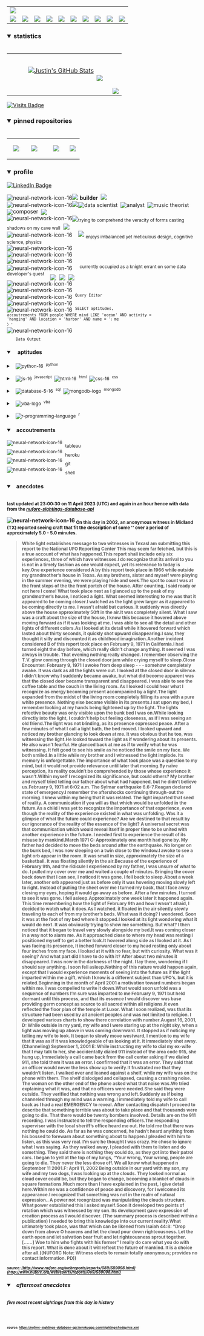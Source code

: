 <!-- ### banner -->

<table align="center" border="0" cellspacing="0" cellpadding="0">
  <tr>
    <td colspan="10">
      <a href="https://wallpaperaccess.com/black-digital"> 
        <img src="./images/quantized_relief_adjusted_with_sfmono.png" href="https://wallpaperaccess.com/black-digital"/>
      <a>
    </td>
  </tr>
  <tr>
    <td align="center">
      <a href="https://www.python.org/">
        <img src="./images/languages_icons/python-16.png"/>
        </a>
    </td>
    <td align="center">
      <a href="https://developer.mozilla.org/en-US/docs/Web/JavaScript">
        <img src="./images/languages_icons/js-16.png"/>
      </a>
    </td>
    <td align="center">
      <a href="https://developer.mozilla.org/en-US/docs/Web/CSS">
        <img src="./images/languages_icons/css-16.png"/>
      </a>
    </td>
    <td align="center">
      <a href="https://developer.mozilla.org/en-US/docs/Web/HTML">
        <img src="./images/languages_icons/html-16.png"/>
      </a>
    </td>
    <td align="center">
      <a href="https://www.tableau.com/">
        <img src="./images/languages_icons/tableau-logo.png"/>
      </a>
    </td>
    <td align="center">
      <a href="https://www.zsh.org/">
        <img src="./images/languages_icons/terminal-icon-16.png"/>
      </a>
    </td>
    <td align="center">
      <a href="https://docs.microsoft.com/en-us/office/vba">
        <img src="./images/languages_icons/vba-logo.png"/>
      </a>
    </td>
    <td align="center">
      <a href="https://www.postgresql.org/">
        <img src="./images/languages_icons/database-5-16.png"/>
      </a>
    </td>
    <td align="center">
      <a href="https://www.mongodb.com/">
        <img src="./images/languages_icons/mongodb-logo.png"/>
      </a>
    </td>
    <td align="center">
      <a href="https://www.r-project.org/">
        <img src="./images/languages_icons/r-programming-language.png"/>
      </a>
    </td>
  </tr>
</table>
  
<!-- ### statistics -->

<h3><details open>
  <summary>statistics</summary><br>

<table border="0" cellspacing="0" cellpadding="0">
  <tr>
    <td>
      <a href="https://github.com/justineichelberger" style="padding-left: 20%;">
        <img align="center" style="margin:0.5rem;" src="https://github-readme-stats.vercel.app/api?username=justineichelberger&show_icons=true&line_height=20&count_private=true&title_color=C0C0C0&text_color=C0C0C0&icon_color=C0C0C0&bg_color=0D1117" alt="Justin's GitHub Stats" />
      </a>&nbsp;
    </td>
    <td align="center">&nbsp;
      <a href="https://github.com/justineichelberger" style="padding-left: 10%;">
        <img align="center" style="margin:0.5rem" src="https://github-readme-stats.vercel.app/api/top-langs/?username=justineichelberger&hide=css, Jupyter Notebook, procfile&title_color=C0C0C0&text_color=C0C0C0&icon_color=C0C0C0&bg_color=0D1117" />
      </a>
    </td>
    <td  align="right" style="color: lightgray; display: inline-block; justify-content: right; padding-top: 90px;"> 
      <img src="https://metrics.lecoq.io/justineichelberger?template=classic&base.header=0&base.activity=0&base.community=0&base.repositories=0&base.metadata=0&isocalendar=1&isocalendar.duration=full-year&config.timezone=America%2FDenver" />
    </td>
  </tr>
</table>

</details>
</h3>
  
[![Visits Badge](https://badges.pufler.dev/visits/justineichelberger/justineichelberger)](https://badges.pufler.dev)   
  
<!-- ### pinned repositories -->
  
<h3><details open>
<summary>pinned repositories</summary>
<br>

<table border="0" cellspacing="0" cellpadding="0">
  <tr>
    <td>
      <a href="https://github.com/justineichelberger/justineichelberger">
        <img align="center" style="margin:1.0rem 0.5rem;" src="https://github-readme-stats.vercel.app/api/pin/?username=justineichelberger&repo=justineichelberger&title_color=C0C0C0&text_color=C0C0C0&icon_color=C0C0C0&bg_color=0D1117" />
      </a>
    </td>
    <td>
      <a href="https://github.com/justineichelberger/nuforc-sightings-database-api">
        <img align="center" style="margin:1.0rem 0.5rem;" src="https://github-readme-stats.vercel.app/api/pin/?username=justineichelberger&repo=nuforc-sightings-database-api&title_color=C0C0C0&text_color=C0C0C0&icon_color=C0C0C0&bg_color=0D1117" />
      </a>
    </td>
    <td>
      <a href="https://github.com/justineichelberger/BureauOfLaborStatistics-InteractiveChoroplethMap">
        <img align="center" style="margin:1rem 0.5rem; padding-left:32%;" src="https://github-readme-stats.vercel.app/api/pin/?username=justineichelberger&repo=bureau-of-labor-statistics--interactive-choropleth-map&title_color=C0C0C0&text_color=C0C0C0&icon_color=C0C0C0&bg_color=0D1117" />
      </a>
    </td>
    <td>
      <a href="https://github.com/justineichelberger/USGSEarthquakesThisWeek">
        <img align="center" style="margin:1rem 0.5rem; padding-left:18%;" src="https://github-readme-stats.vercel.app/api/pin/?username=justineichelberger&repo=usgs-earthquakes-this-week&title_color=C0C0C0&text_color=C0C0C0&icon_color=C0C0C0&bg_color=0D1117" />
      </a>
    </td>
  </tr>
</table>
</details></h3>

<!-- ### profile -->

<h3><details open>
<summary>profile</summary> 
</details></h3>
  
[![LinkedIn Badge](https://img.shields.io/badge/LinkedIn-Profile-informational?style=flat&logo=linkedin&logoColor=white&color=0D76A8)](https://www.linkedin.com/in/justineichelberger/)   

![neural-network-icon-16](./images/neural_network_original_greyscale_02.png "primary identifier")<img src="./images/neural_network_original_greyscale_26.png"/>&nbsp;<b><strong>builder</strong></b>&nbsp;&nbsp;<img src="./images/neural_network_original_greyscale_26.png"/>   
![neural-network-icon-16](./images/neural_network_original_greyscale_10.png "secondary identifiers")<img src="./images/neural_network_original_greyscale_26.png"/><sub><img src="./images/neural_network_original_greyscale_26.png"/></sub>data scientist&nbsp;&nbsp;<sub><img src="./images/neural_network_original_greyscale_26.png"/></sub>analyst&nbsp;&nbsp;<sub><img src="./images/neural_network_original_greyscale_26.png"/></sub>music theorist&nbsp;&nbsp;<sub><img src="./images/neural_network_original_greyscale_26.png"/></sub>composer&nbsp;&nbsp;<sub><img src="./images/neural_network_original_greyscale_26.png"/></sub>   
![neural-network-icon-16](./images/neural_network_original_greyscale_04.png "plato's 'allegory of the cave'")<sub><img src="./images/neural_network_original_greyscale_26.png"/></sub><sub>trying to comprehend the veracity of forms casting shadows on my cave wall</sub>&nbsp;&nbsp;<sub><img src="./images/neural_network_original_greyscale_26.png"/></sub>   
![neural-network-icon-16](./images/neural_network_original_greyscale_11.png "pleasures")&nbsp;&nbsp;&nbsp;&nbsp;<img src="./images/neural_network_original_greyscale_26.png"/>&nbsp;<sub>enjoys imbalanced yet meticulous design, cognitive science, physics</sub>   
![neural-network-icon-16](./images/neural_network_original_greyscale_06.png "space") &nbsp;   
![neural-network-icon-16](./images/neural_network_original_greyscale_07.png "space") &nbsp;   
![neural-network-icon-16](./images/neural_network_original_greyscale_09.png "space") &nbsp;   
![neural-network-icon-16](./images/neural_network_original_greyscale_17.png "pursuit") &nbsp;&nbsp;&nbsp;&nbsp;<sup>currently occupied as a knight errant on some data developer's quest</sup>&nbsp;&nbsp;&nbsp;&nbsp;<sub><sub><img src="./images/neural_network_original_greyscale_26.png"/></sub></sub>&nbsp;&nbsp;<sub><sub><img src="./images/neural_network_original_greyscale_26.png"/></sub></sub>&nbsp;&nbsp;<sub><sub><img src="./images/neural_network_original_greyscale_26.png"/></sub></sub>   
![neural-network-icon-16](./images/neural_network_original_greyscale_15.png "space") &nbsp;   
![neural-network-icon-16](./images/neural_network_original_greyscale_12.png "space") &nbsp;   
![neural-network-icon-16](./images/neural_network_original_greyscale_22.png "pgAdmin[tools[query tool]]") &nbsp;<sup><code>Query Editor</code></sup>   
![neural-network-icon-16](./images/neural_network_original_greyscale_13.png) &nbsp;   
![neural-network-icon-16](./images/neural_network_original_greyscale_25.png "SQL query to find one of Frank Black's 'Ten [Percenters]' from his eponymous album 'Frank Black' released some time in between unixtimestamp(731574000) and unixtimestamp(731660399)") &nbsp;<sup><code>SELECT aptitudes, accoutrements FROM people WHERE mind LIKE 'ocean' AND activity = 'hanging' AND location = 'harbor' AND name = '&#9001; me &#x3009;'</code></sup>   
![neural-network-icon-16](./images/neural_network_original_greyscale_24.png)   
&nbsp;&nbsp;&nbsp;&nbsp;&nbsp;&nbsp;<sub><code>Data Output</code></sub>   

<!-- ### skills -->

<h4><details open>
<summary>&nbsp;&nbsp;&nbsp;&nbsp;aptitudes</summary>
</details></h4>

<!-- python -->

<sup><details><summary style="font-size: 12px;">&nbsp;&nbsp;
![python-16](./images/languages_icons/python-16.png "language[libraries]")&nbsp;&nbsp;<sup>python</sup></summary>

<a><sup>[</sup>&nbsp;&nbsp;&nbsp;&nbsp;
<sub><img src="./images/neural_network_original_greyscale_26.png"/></sub>&nbsp;&nbsp;<sup>beautifulsoup</sup>&nbsp;&nbsp;&nbsp;&nbsp;<sub><img src="./images/neural_network_original_greyscale_26.png"/></sub>&nbsp;&nbsp;<sup>flask</sup>&nbsp;&nbsp;&nbsp;&nbsp;<sub><img src="./images/neural_network_original_greyscale_26.png"/></sub>&nbsp;&nbsp;<sup>jinja</sup>&nbsp;&nbsp;&nbsp;&nbsp;
<sub><img src="./images/neural_network_original_greyscale_26.png"/></sub>&nbsp;&nbsp;<sup>keras</sup>&nbsp;&nbsp;&nbsp;&nbsp;<sub><img src="./images/neural_network_original_greyscale_26.png"/></sub>&nbsp;&nbsp;<sup>matplotlib</sup>&nbsp;&nbsp;&nbsp;&nbsp;<sub><img src="./images/neural_network_original_greyscale_26.png"/></sub>&nbsp;&nbsp;<sup>numpy</sup>&nbsp;&nbsp;&nbsp;&nbsp;<sub><img src="./images/neural_network_original_greyscale_26.png"/></sub>&nbsp;&nbsp;<sup>pandas</sup>&nbsp;&nbsp;&nbsp;&nbsp;<sub><img src="./images/neural_network_original_greyscale_26.png"/></sub>&nbsp;&nbsp;<sup>requests</sup>&nbsp;&nbsp;&nbsp;&nbsp;<sub><img src="./images/neural_network_original_greyscale_26.png"/></sub>&nbsp;&nbsp;<sup>tensorflow</sup>&nbsp;&nbsp;&nbsp;&nbsp;<sub><img src="./images/neural_network_original_greyscale_26.png"/></sub>&nbsp;&nbsp;<sup>]</sup></a></details></sup>

<!-- js, html(xml), css -->

<sup><details><summary style="font-size: 12px;">&nbsp;&nbsp;
![js-16](./images/languages_icons/js-16.png "language[libraries]")&nbsp;&nbsp;<sup>javascript</sup>&nbsp;&nbsp;![html-16](./images/languages_icons/html-16.png "language[language/[other markup languages]]")&nbsp;&nbsp;<sup>html</sup>&nbsp;&nbsp;![css-16](./images/languages_icons/css-16.png "language[libraries]")&nbsp;&nbsp;<sup>css</sup></summary>

<a><sup>[</sup>&nbsp;&nbsp;&nbsp;&nbsp;
<sub><img src="./images/neural_network_original_greyscale_26.png"/></sub>&nbsp;&nbsp;<sup>d3</sup>&nbsp;&nbsp;&nbsp;&nbsp;<sub><img src="./images/neural_network_original_greyscale_26.png"/></sub>&nbsp;&nbsp;<sup>leaflet</sup>&nbsp;&nbsp;&nbsp;&nbsp;&nbsp;<sub><img src="./images/neural_network_original_greyscale_26.png"/></sub>&nbsp;&nbsp;<sup>plotly</sup>&nbsp;&nbsp;&nbsp;&nbsp;<sub><img src="./images/neural_network_original_greyscale_26.png"/></sub>&nbsp;&nbsp;<sup>]</sup><sup>[</sup>&nbsp;&nbsp;
<sub><img src="./images/neural_network_original_greyscale_26.png"/></sub>&nbsp;&nbsp;<sup>html</sup>&nbsp;&nbsp;&nbsp;&nbsp;
<sub><img src="./images/neural_network_original_greyscale_26.png"/></sub>&nbsp;&nbsp;<sup>[</sup>&nbsp;&nbsp;&nbsp;&nbsp;
<sub><img src="./images/neural_network_original_greyscale_26.png"/></sub>&nbsp;&nbsp;<sup>xml</sup>&nbsp;&nbsp;&nbsp;&nbsp;
<sub><img src="./images/neural_network_original_greyscale_26.png"/></sub>&nbsp;&nbsp;<sup>]</sup>&nbsp;&nbsp;&nbsp;&nbsp;<sub><img src="./images/neural_network_original_greyscale_26.png"/></sub>&nbsp;&nbsp;<sup>]</sup><sup>[</sup>&nbsp;&nbsp;&nbsp;&nbsp;
<sub><img src="./images/neural_network_original_greyscale_26.png"/></sub>&nbsp;&nbsp;<sup>bootstrap</sup>&nbsp;&nbsp;&nbsp;&nbsp;<sub><img src="./images/neural_network_original_greyscale_26.png"/></sub>&nbsp;&nbsp;<sup>]</sup></a></details></sup>

<!-- databases -->

<sup><details><summary style="font-size: 12px;">&nbsp;&nbsp;
![database-5-16](./images/languages_icons/database-5-16.png "language[dialects/apis]")&nbsp;&nbsp;<sup>sql</sup>&nbsp;&nbsp;![mongodb-logo](./images/languages_icons/mongodb-logo.png "language[apis]")&nbsp;&nbsp;<sup>mongodb</sup></summary>

<a><sup>[</sup>&nbsp;&nbsp;&nbsp;&nbsp;
<sub><img src="./images/neural_network_original_greyscale_26.png"/></sub>&nbsp;&nbsp;<sup>postgres</sup>&nbsp;&nbsp;&nbsp;&nbsp;<sub><img src="./images/neural_network_original_greyscale_26.png"/></sub>&nbsp;&nbsp;<sup>psycopg</sup>&nbsp;&nbsp;&nbsp;&nbsp;<sub><img src="./images/neural_network_original_greyscale_26.png"/></sub>&nbsp;&nbsp;<sup>sqlalchemy</sup>&nbsp;&nbsp;&nbsp;&nbsp;<sub><img src="./images/neural_network_original_greyscale_26.png"/></sub>&nbsp;&nbsp;<sup>sqlite</sup>&nbsp;&nbsp;&nbsp;&nbsp;<sub><img src="./images/neural_network_original_greyscale_26.png"/></sub>&nbsp;&nbsp;<sup>]</sup><sup>[</sup>&nbsp;&nbsp;&nbsp;&nbsp;
<sub><img src="./images/neural_network_original_greyscale_26.png"/></sub>&nbsp;&nbsp;<sup>pymongo</sup>&nbsp;&nbsp;&nbsp;&nbsp;<sub><img src="./images/neural_network_original_greyscale_26.png"/></sub>&nbsp;&nbsp;<sup>]</sup></a></details></sup>

<!-- visual basic for applications -->

<sup><details><summary style="font-size: 12px;">&nbsp;&nbsp;
  ![vba-logo](./images/languages_icons/vba-logo.png "language[application]")&nbsp;&nbsp;<sup>vba</sup></summary>

<a><sup>[</sup>&nbsp;&nbsp;&nbsp;&nbsp;
<sub><img src="./images/neural_network_original_greyscale_26.png"/></sub>&nbsp;&nbsp;<sup>excel</sup>&nbsp;&nbsp;&nbsp;&nbsp;<sub><img src="./images/neural_network_original_greyscale_26.png"/></sub>&nbsp;&nbsp;<sup>]</sup></a></details></sup>

<!-- r -->

<sup><details><summary style="font-size: 12px;">&nbsp;&nbsp;
![r-programming-language](./images/languages_icons/r-programming-language.png "language[language]")&nbsp;&nbsp;<sup>r</sup></summary></details></sup>

<!-- ### tools -->

<h4><details open>
<summary>&nbsp;&nbsp;&nbsp;accoutrements</summary>
</details></h4>

<sup>![neural-network-icon-16](./images/neural_network_original_greyscale_26.png "application")</sup>&nbsp;&nbsp;<sub>tableau</sub><br>
<sup>![neural-network-icon-16](./images/neural_network_original_greyscale_26.png "cloud platform")</sup>&nbsp;&nbsp;<sub>heroku</sub><br>
<sup>![neural-network-icon-16](./images/neural_network_original_greyscale_26.png "version control")</sup>&nbsp;&nbsp;<sub>git</sub><br>
<sup>![neural-network-icon-16](./images/neural_network_original_greyscale_26.png "interface")</sup>&nbsp;&nbsp;<sub>shell</sub>

<!-- ### auto-refreshed anecdotes -->

<h4><details open>
<summary>&nbsp;&nbsp;&nbsp;anecdotes</summary><br>

<sub>last updated at 23:00:30 on 11 April 2023 (UTC) and again in an hour hence with data from the <i><a href="https://nuforc-sightings-database-api.herokuapp.com/">nuforc-sightings-database-api</a></i></sub><br>

![neural-network-icon-16](./images/hud_cursor_01.gif "feature") <sub>On this day in 2002, an anonymous witness in Midland (TX) reported seeing craft that fit the description of some '' over a period of approximately 5.0 - 5.0 minutes.</sub><blockquote><sub>White light establishes message to two witnesses in TexasI am submitting this report to the National UFO Reporting Center  This may seem far fetched, but this is a true account of what has happened.This report shall include only six experiences, three of which have witnesses.I do recognize that its arrival to you is not in a timely fashion as one would expect, yet its relevance to today is key.One experience considered A by this report took place in 1966 while outside my grandmother’s house in Texas.  As my brothers, sister and myself were playing in the summer evening, we were playing hide and seek.The spot to count was at the front steps of the the front portch of the house. After counting, I said ready or not here I come!  What took place next as I glanced up to the peak of my grandmother’s house, I noticed a light. What seemed interesting to me was that it appeared to be coming closer.I watched as the light grew larger as it appeared to be coming directly to me. I wasn’t afraid but curious. It suddenly was directly above the house approximately 50ft in the air.It was completely silent. What I saw was a craft about the size of the house, I know this because it hovered above moving forward as if it was looking at me. I was able to see all the detail and other lights of different colors.As I looked at its detail while it hovered forward which lasted about thirty seconds, it quickly shot upward disappearing.I saw, they thought it silly and discounted it as childhood imagination.Another incident considered B of this report took place on February 9, 1971 in California.I had turned eight the day before, which really didn’t change anything. It seemed I was always in trouble. That evening nothing really changed. I remember observing the T.V. glow coming through the closed door jam while crying myself to sleep.Close Encounter: February 9, 1971  I awoke from deep sleep - - - somehow completely awake. It was dark as all the lights were out. I looked at the closed door in silence. I didn’t know why I suddenly became awake, but what did become apparent was that the closed door became transparent and disappeared. I was able to see the coffee table and the couch in the living room. As I looked I could hear what I recognize as energy becoming present accompanied by a light.The light expanded from the midst of the living room completely filling its area with a pure white presence. Nothing else became visible in its presents.I sat upon my bed, I remember looking at my hands being lightened up by the light. The lights refective beauty was only visible upon the bunk bed I was on.While looking directly into the light, I couldn’t help but feeling closeness, as if I was seeing an old friend.The light was not blinding, as its presence expressed peace. After a few minutes of what I call a light bath, the bed moved. I looked upward and noticed my brother glancing to look down at me. It was obvious that he too, was witnessing the light.He looked toward the light as if wondering about its presents. He also wasn’t fearful. He glanced back at me as if to verify what he was witnessing. It felt good to see his smile as he noticed the smile on my face. We both smiled.In a little while my brother and I witnessed the light implode. Its memory is unforgettable.The importance of what took place was a question to my mind, but it would not provide relevance until later that morning.By naïve perception, its reality couldn’t be comprehended by those whose experience it wasn’t.Within myself I recognized its significance, but could others? My brother and myself tried telling our father about what had happened, but he didn’t believe us.February 9, 1971 at 6:02 a.m. The Sylmar earthquake 6.6-7.Reagan declared state of emergency.I remember the aftershocks continuing through-out the morning. I knew within my being that it was related. The light imparted that seed of reality. A communication if you will as that which would be unfolded in the future.As a child I was yet to recognize the importance of that experience, even though the reality of the experience existed in what was unfolding. Was it a glimpse of what the future could experience?  Are we destined to that result by our ignorance of the reality of the essence of the light?  A universal secret was that communication which would reveal itself in proper time to be united with another experience in the future. I needed first to experience the result of its misuse by mankind.March 1971 C:  Approximately one month had gone by. My father had decided to move the beds around after the earthquake. No longer on the bunk bed, I was now sleeping on a twin close to the window.I awoke to see a light orb appear in the room. It was small in size, approximately the size of a basketball. It was floating silently in the air.Because of the experience of February 9th, and the ridicule I experienced by my father, I was unsure of what to do. I pulled my cover over me and waited a couple of minutes. Bringing the cover back down that I can see, I noticed it was gone. I fell back to sleep.About a week later, another orb appeared just as before only it was hovering moving slowly left to right. Instead of pulling the sheet over me I turned my back, that I face away closing my eyes, hoping it would go away as before. After a few minutes, I turned to see it was gone. I fell asleep.Approximately one week later it happened again. This time remembering how the light of February 9th and how I wasn’t afraid, I decided to watch what it does.As I watched, it floated in the air silently slowly traveling to each of from my brother’s beds.  What was it doing? I wondered. Soon it was at the foot of my bed where it stopped.I looked at its light wondering what it would do next. It was obviously trying to show me something. But what? I then noticed that it began to travel very slowly alongside my bed.It was coming closer in a way not to alarm me. As it approached close to where my head was resting I positioned myself to get a better look.It hovered along side as I looked at it. As I was facing its presence, It inched forward closer to my head resting only about four inches from my face. I looked at it with no fear, but with curiosity. What was it seeing? And what part did I have to do with it? After about two minutes it disappeared. I was now in the darkness of the night. I lay there, wondering if I should say anything. I soon fell asleep.Nothing of this nature would happen again, except that I would experience moments of seeing into the future as if the light imparted within me a gift, which I know is a different subject than UFO’s, but it is related.Beginning in the month of April 2001 a motivation toward numbers began within me. I was compelled to write it down.What would soon unfold was a sequence of numbers I’m sure was imparted to me February 9, 1971 but held dormant until this process, and that its essence I would discover was base providing germ concept as source to all sacred within all religions.It even reflected the floor plan of the temple at Luxor. What I soon realized, was that its structure had been used by all ancient peoples and was not limited to religion. I developed various charts to show there correlation with number.August 16, 2001, D: While outside in my yard, my wife and I were staring up at the night sky, when a light was moving up above in was coming downward. It stopped as if noticing my telling my wife to look. It began to slowly move westward, I mention to my wife that it was as if it was knowledgeable of us looking at it. It immediately shot away.(Channeling) September 1, 2001 E: While instructing my wife to dial my ex-wife that I may talk to her, she accidentally dialed 911 instead of the area code 915, she hung up, Immediately a call came back from the call center asking if we dialed 911, she told them it was an error. I confirmed that it was an error. They said that an officer would never the less show up to verify.It frustrated me that they wouldn’t listen. I walked over and leaned against a shelf, while my wife was on the phone with them. The shelf dislodged and collapsed, causing a crashing noise. The woman on the other end of the phone asked what that noise was.We tried explaining what it was, and that no officers were needed.She said they were outside. They verified that nothing was wrong and left.Suddenly as if being channeled through my mind was a warning. I immediately told my wife to call back as I had a real EMERGENCY to reveal. After contacting dispatch I proceed to describe that something terrible was about to take place and that thousands were going to die. That there would be twenty bombers involved. Details are on the 911 recording. I was instructed to tell the responding officers.The responding supervisor with the local sheriff’s office heard me out. He told me that there was nothing he could do. As far as he was concerned, he hadn’t heard anything from his bossed to forewarn about something about to happen.I pleaded with him to listen, as this was very real. I’m sure he thought I was crazy. He chose to ignore what I was saying. As they walked away, I pleaded with them to listen and do something. They said there is nothing they could do, as they got into their patrol cars. I began to yell at the top of my lungs, “Your wrong, Your wrong, people are going to die. They never the less drove off. We all know what happened n September 11 2001.F: April 11, 2002  Being outside in our yard with my son, my wife and my two dogs, I was looking up at the clouds. They looked normal as cloud cover could be, but they began to change, becoming a blanket of clouds in square formations.Much more than I have explained in the past, I give detail here.Within me was a confidence of peace and discovery, for I welcomed its appearance.I recognized that something was not in the realm of natural expression.. A power not recognized was manipulating the clouds structure. What power established this I asked myself.Soon it developed two points of rotation which was witnessed by my son. Its development gave expression of creation process as I would discover. (The summary process is described within a publication) I needed to bring this knowledge into our current reality.What ultimately took place, was that which can be likened from Isaiah 44:8: 		“Drop down from above O heavens and let the cloud pour down righteousness. Let the earth open and let salvation bear fruit and let righteousness sprout together. [……] Woe to him who fights with his former”    I really do care what you do with this report. What is done about it will reflect the future of mankind. It is a choice after all.((NUFORC Note:  Witness elects to remain totally anonymous; provides no contact information.  PD))</sub></blockquote><sub><sub><i>source: [http://www.nuforc.org/webreports/reports/089/S89098.html](http://www.nuforc.org/webreports/reports/089/S89098.html)</i></sub></sub></sub><br>
<h5><details open>
<summary>&nbsp;&nbsp;&nbsp;aftermost anecdotes</summary><br>

<sub>five most recent sightings from this day in history</sub><br>
  
<sub>
<!-- BLOG-POST-LIST:START -->

<!-- BLOG-POST-LIST:END -->
</sub><br><br>

<sub><sub><i>source: <a href=https://nuforc-sightings-database-api.herokuapp.com/sightings/today/rss.xml>https://nuforc-sightings-database-api.herokuapp.com/sightings/today/rss.xml</a></i></sub></sub>
</details><h5></details>
